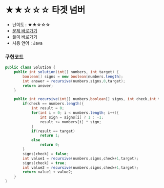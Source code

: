 # ★★☆☆☆ 타겟 넘버
- 난이도 : ★★☆☆☆
- <a href="https://programmers.co.kr/learn/courses/30/lessons/43165">문제 바로가기</a>
- <a href="https://cnu-jinseop.tistory.com/125">풀이 바로가기</a>
- 사용 언어 : Java

### 구현코드
```java
public class Solution {
    public int solution(int[] numbers, int target) {
        boolean[] signs = new boolean[numbers.length];
        int answer = recursive(numbers,signs,0,target);
        return answer;
    }

    public int recursive(int[] numbers,boolean[] signs, int check,int target) {
        if(check == numbers.length){
            int result = 0;
            for(int i = 0; i < numbers.length; i++){
                int sign = signs[i] ? 1 : -1;
                result += numbers[i] * sign;
            }
            if(result == target)
                return 1;
            else
                return 0;
        }
        signs[check] = false;
        int value1 = recursive(numbers,signs,check+1,target);
        signs[check] = true;
        int value2 = recursive(numbers,signs,check+1,target);
        return value1 + value2;
    }
}
```
